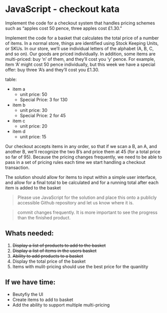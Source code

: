 # JavaScript - checkout kata

Implement the code for a checkout system that handles pricing schemes such as “apples cost 50 pence, three apples cost £1.30.”

Implement the code for a basket that calculates the total price of a number of items. In a normal store, things are identified using Stock Keeping Units, or SKUs. In our store, we’ll use individual letters of the alphabet (A, B, C, and so on). Our goods are priced individually. In addition, some items are multi-priced: buy ‘n’ of them, and they’ll cost you ‘y’ pence. For example, item ‘A’ might cost 50 pence individually, but this week we have a special offer: buy three ‘A’s and they’ll cost you £1.30. 

table:
- item a
    - unit price: 50
    - Special Price: 3 for 130
- item b
    - unit price: 30
    - Special Price: 2 for 45
- item c
    - unit price: 20
- item d
    - unit price: 15

Our checkout accepts items in any order, so that if we scan a B, an A, and another B, we’ll recognize the two B’s and price them at 45 (for a total price so far of 95). Because the pricing changes frequently, we need to be able to pass in a set of pricing rules each time we start handling a checkout transaction.

The solution should allow for items to input within a simple user interface, and allow for a final total to be calculated and for a running total after each item is added to the basket

> Please use JavaScript for the solution and place this onto a publicly accessible Github repository and let us know where it is.

> commit changes frequently. It is more important to see the progress than the finished product.

## Whats needed:
1. ~~Display a list of products to add to the basket~~
1. ~~Display a list of items in the users basket~~
1. ~~Ability to add products to a basket~~
1. Display the total price of the basket
1. Items with mulit-pricing should use the best price for the quanitity

## If we have time:
- Beutyfiy the UI
- Create items to add to basket
- Add the ability to support multiple multi-pricing